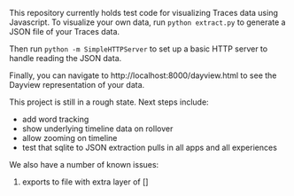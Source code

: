 This repository currently holds test code for visualizing Traces data using Javascript. To visualize your own data, run `python extract.py` to generate a JSON file of your Traces data.



Then run `python -m SimpleHTTPServer` to set up a basic HTTP server to handle reading the JSON data.

Finally, you can navigate to http://localhost:8000/dayview.html to see the Dayview representation of your data.

This project is still in a rough state. Next steps include:
* add word tracking
* show underlying timeline data on rollover
* allow zooming on timeline
* test that sqlite to JSON extraction pulls in all apps and all experiences

We also have a number of known issues:
 1. exports to file with extra layer of []
